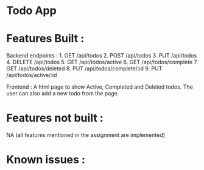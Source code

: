 # Todo App 

# Features Built :
  Backend endpoints :
    1. GET /api/todos
    2. POST /api/todos
    3. PUT /api/todos
    4. DELETE /api/todos
    5. GET /api/todos/active
    6. GET /api/todos/complete
    7. GET /api/todos/deleted
    8. PUT /api/todos/complete/:id
    9. PUT /api/todos/active/:id
    
  Frontend :
    A html page to show Active, Completed and Deleted todos. The user can also add a new todo from the page. 
    
# Features not built :
  NA (all features mentioned in the assignment are implemented)

# Known issues :

